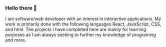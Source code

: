 ### Hello there 👋

I am software/web developer with an interest in interactive applications. My work is primarily done with the following languages React, JavaScript, CSS, and html. The projects I have completed here are mainly for learning purposes as I am always seeking to further my knowledge of programing and more.

<!--
**apasvenskas/apasvenskas** is a ✨ _special_ ✨ repository because its `README.md` (this file) appears on your GitHub profile.

Here are some ideas to get you started:

- 🔭 I’m currently working on ...
- 🌱 I’m currently learning ...
- 👯 I’m looking to collaborate on ...
- 🤔 I’m looking for help with ...
- 💬 Ask me about ...
- 📫 How to reach me: ...
- 😄 Pronouns: ...
- ⚡ Fun fact: ...
-->
